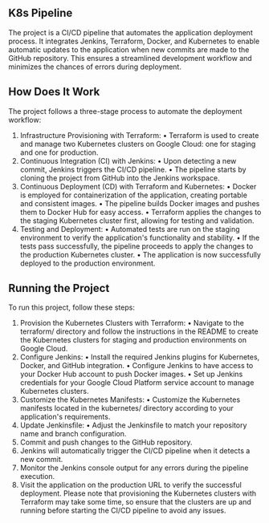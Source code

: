 ## K8s Pipeline

The project is a CI/CD pipeline that automates the application deployment process. It integrates Jenkins, Terraform, Docker, and Kubernetes to enable automatic updates to the application when new commits are made to the GitHub repository. This ensures a streamlined development workflow and minimizes the chances of errors during deployment.
## How Does It Work

The project follows a three-stage process to automate the deployment workflow:
1.	Infrastructure Provisioning with Terraform:
•	Terraform is used to create and manage two Kubernetes clusters on Google Cloud: one for staging and one for production.
2.	Continuous Integration (CI) with Jenkins:
•	Upon detecting a new commit, Jenkins triggers the CI/CD pipeline.
•	The pipeline starts by cloning the project from GitHub into the Jenkins workspace.
3.	Continuous Deployment (CD) with Terraform and Kubernetes:
•	Docker is employed for containerization of the application, creating portable and consistent images.
•	The pipeline builds Docker images and pushes them to Docker Hub for easy access.
•	Terraform applies the changes to the staging Kubernetes cluster first, allowing for testing and validation.
4.	Testing and Deployment:
•	Automated tests are run on the staging environment to verify the application's functionality and stability.
•	If the tests pass successfully, the pipeline proceeds to apply the changes to the production Kubernetes cluster.
•	The application is now successfully deployed to the production environment.
## Running the Project

To run this project, follow these steps:
1.	Provision the Kubernetes Clusters with Terraform:
•	Navigate to the terraform/ directory and follow the instructions in the README to create the Kubernetes clusters for staging and production environments on Google Cloud.
2.	Configure Jenkins:
•	Install the required Jenkins plugins for Kubernetes, Docker, and GitHub integration.
•	Configure Jenkins to have access to your Docker Hub account to push Docker images.
•	Set up Jenkins credentials for your Google Cloud Platform service account to manage Kubernetes clusters.
3.	Customize the Kubernetes Manifests:
•	Customize the Kubernetes manifests located in the kubernetes/ directory according to your application's requirements.
4.	Update Jenkinsfile:
•	Adjust the Jenkinsfile to match your repository name and branch configuration.
5.	Commit and push changes to the GitHub repository.
6.	Jenkins will automatically trigger the CI/CD pipeline when it detects a new commit.
7.	Monitor the Jenkins console output for any errors during the pipeline execution.
8.	Visit the application on the production URL to verify the successful deployment.
Please note that provisioning the Kubernetes clusters with Terraform may take some time, so ensure that the clusters are up and running before starting the CI/CD pipeline to avoid any issues.

